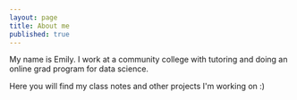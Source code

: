 ```yaml
---
layout: page
title: About me
published: true
---
```


My name is Emily. I work at a community college with tutoring and doing an online grad program for data science.

Here you will find my class notes and other projects I'm working on :)
